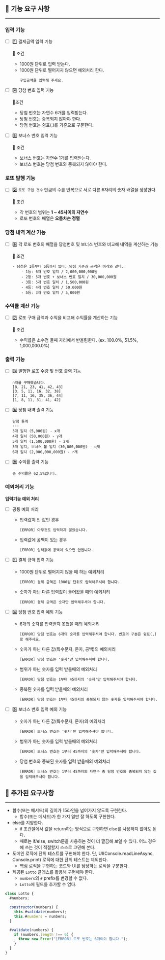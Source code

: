 ## **🚀 기능 요구 사항**

---

### 입력 기능

- [ ]  1️⃣ 결제금액 입력 기능

      🚨 조건
    - 1000원 단위로 입력 받는다.
    - 1000원 단위로 떨어지지 않으면 예외처리 한다.
         ```
         구입금액을 입력해 주세요.
         ```


- [ ]  4️⃣ 당첨 번호 입력 기능

    🚨조건 
    - 당첨 번호는 자연수 6개를 입력받는다.
    - 당첨 번호는 중복되지 않아야 한다.
    - 당첨 번호는 쉼표(,)를 기준으로 구분한다.

    

- [ ]  5️⃣ 보너스 번호 입력 기능

    🚨 조건
    - 보너스 번호는 자연수 1개를 입력받는다.
    - 보너스 번호는 당첨 번호와 중복되지 않아야 한다.

### 로또 발행 기능

- [ ]  2️⃣ `로또 구입 갯수` 만큼의 수를 반복으로 서로 다른 6자리의 숫자 배열을 생성한다.

    🚨 조건
    - 각 번호의 범위는 **1 ~ 45사이의 자연수**
    - 로또 번호의 배열은 **오름차순 정렬**

### 당첨 내역 계산 기능

- [ ]  6️⃣ 각 로또 번호의 배열을 당첨번호 및 보너스 번호와 비교해 내역을 계산하는 기능

    🚨 조건

       - 당첨은 1등부터 5등까지 있다. 당첨 기준과 금액은 아래와 같다.
           - 1등: 6개 번호 일치 / 2,000,000,000원
           - 2등: 5개 번호 + 보너스 번호 일치 / 30,000,000원
           - 3등: 5개 번호 일치 / 1,500,000원
           - 4등: 4개 번호 일치 / 50,000원
           - 5등: 3개 번호 일치 / 5,000원
       


### 수익률 계산 기능

- [ ]  7️⃣ 로또 구매 금액과 수익을 비교해 수익률을 계산하는 기능

    🚨 조건
    - 수익률은 소수점 둘째 자리에서 반올림한다. (ex. 100.0%, 51.5%, 1,000,000.0%)

### 출력 기능

- [ ]  3️⃣ 발행한 로또 수량 및 번호 출력 기능

   ```
   n개를 구매했습니다.
   [8, 21, 23, 41, 42, 43]
   [3, 5, 11, 16, 32, 38]
   [7, 11, 16, 35, 36, 44]
   [1, 8, 11, 31, 41, 42]
   ```


- [ ]  8️⃣ 당첨 내역 출력 기능

   ```
   당첨 통계
   ---
   3개 일치 (5,000원) - x개
   4개 일치 (50,000원) - y개
   5개 일치 (1,500,000원) - z개
   5개 일치, 보너스 볼 일치 (30,000,000원) - q개
   6개 일치 (2,000,000,000원) - r개
   ```


- [ ]  9️⃣ 수익률 출력 기능

   ```
   총 수익률은 62.5%입니다.
   ```


### 예외처리 기능

**입력기능 예외 처리**
- [ ] 공통 예외 처리
   - 입력값이 빈 값인 경우
  
      `[ERROR] 아무것도 입력하지 않았습니다.`

   - 입력값에 공백이 있는 경우

      `[ERROR] 입력값에 공백이 있으면 안됩니다.`

- [ ]  1️⃣ 결제 금액 입력 기능
    - 1000원 단위로 떨어지지 않을 때 하는 예외처리

      `[ERROR] 결제 금액은 1000원 단위로 입력해주셔야 합니다.`

    - 숫자가 아닌 다른 입력값이 들어왔을 때의 예외처리

      `[ERROR] 결제 금액은 숫자만 입력해주셔야 합니다.`


- [ ]  4️⃣ 당첨 번호 입력 예외 기능
    - 6개의 숫자를 입력받지 못했을 때의 예외처리

      `[ERROR] 당첨 번호는 6개의 숫자를 입력해주셔야 합니다. 번호의 구분은 쉼표(,)로 해주세요.`

    - 숫자가 아닌 다른 값(특수문자, 문자, 공백)의 예외처리

      `[ERROR] 당첨 번호는 '숫자'만 입력해주셔야 합니다.`

    - 범위가 아닌 숫자를 입력 받을때의 예외처리

      `[ERROR] 당첨 번호는 1부터 45까지의 '숫자'만 입력해주셔야 합니다.`

    - 중복된 숫자를 입력 받을때의 예외처리

      `[ERROR] 당첨 번호는 1부터 45까지의 중복되지 않는 숫자를 입력해주셔야 합니다.`


- [ ]  5️⃣ 보너스 번호 입력 예외 기능

    - 숫자가 아닌 다른 값(특수문자, 문자)의 예외처리

      `[ERROR] 보너스 번호는 '숫자'만 입력해주셔야 합니다.`

    - 범위가 아닌 숫자를 입력 받을때의 예외처리

      `[ERROR] 보너스 번호는 1부터 45까지의 '숫자'만 입력해주셔야 합니다.`

    - 당첨 번호와 중복된 숫자를 입력 받을때의 예외처리

      `[ERROR] 보너스 번호는 1부터 45까지의 자연수 중 당첨 번호와 중복되지 않는 값을 입력해주셔야 합니다.`


## 📢 추가된 요구사항

---

- 함수(또는 메서드)의 길이가 15라인을 넘어가지 않도록 구현한다.
    - 함수(또는 메서드)가 한 가지 일만 잘 하도록 구현한다.
- else를 지양한다.
    - if 조건절에서 값을 return하는 방식으로 구현하면 else를 사용하지 않아도 된다.
    - 때로는 if/else, switch문을 사용하는 것이 더 깔끔해 보일 수 있다. 어느 경우에 쓰는 것이 적절할지 스스로 고민해 본다.
- 도메인 로직에 단위 테스트를 구현해야 한다. 단, UI(Console.readLineAsync, Console.print) 로직에 대한 단위 테스트는 제외한다.
    - 핵심 로직을 구현하는 코드와 UI를 담당하는 로직을 구분한다.
- 제공된 `Lotto` 클래스를 활용해 구현해야 한다.
    - `numbers`의 `#` prefix를 변경할 수 없다.
    - `Lotto`에 필드를 추가할 수 없다.
```jsx
class Lotto {
  #numbers;

  constructor(numbers) {
    this.#validate(numbers);
    this.#numbers = numbers;
  }

  #validate(numbers) {
    if (numbers.length !== 6) {
      throw new Error("[ERROR] 로또 번호는 6개여야 합니다.");
    }
  }
}
```
